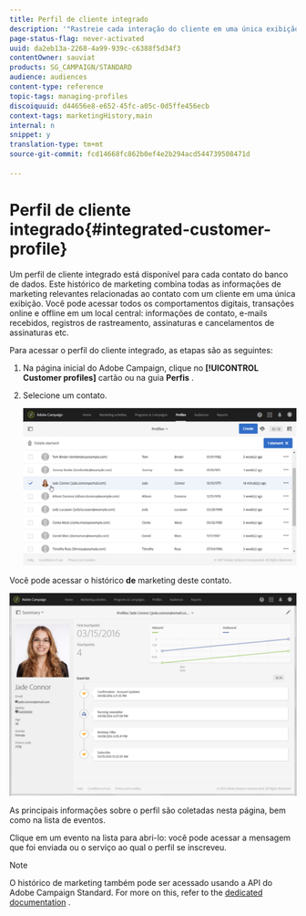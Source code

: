 ```yaml
---
title: Perfil de cliente integrado
description: '"Rastreie cada interação do cliente em uma única exibição: O perfil de cliente integrado do Adobe Campaign é atualizado durante todo o ciclo de vida do cliente."'
page-status-flag: never-activated
uuid: da2eb13a-2268-4a99-939c-c6388f5d34f3
contentOwner: sauviat
products: SG_CAMPAIGN/STANDARD
audience: audiences
content-type: reference
topic-tags: managing-profiles
discoiquuid: d44656e8-e652-45fc-a05c-0d5ffe456ecb
context-tags: marketingHistory,main
internal: n
snippet: y
translation-type: tm+mt
source-git-commit: fcd14668fc862b0ef4e2b294acd544739508471d

---
```



# Perfil de cliente integrado{#integrated-customer-profile}

Um perfil de cliente integrado está disponível para cada contato do banco de dados. Este histórico de marketing combina todas as informações de marketing relevantes relacionadas ao contato com um cliente em uma única exibição. Você pode acessar todos os comportamentos digitais, transações online e offline em um local central: informações de contato, e-mails recebidos, registros de rastreamento, assinaturas e cancelamentos de assinaturas etc.

Para acessar o perfil do cliente integrado, as etapas são as seguintes:

1. Na página inicial do Adobe Campaign, clique no **[!UICONTROL Customer profiles]** cartão ou na guia **Perfis** .
1. Selecione um contato.

   ![](assets/mkt_hist_access.png)

Você pode acessar o histórico **de** marketing deste contato.

![](assets/mkt_hist_view.png)

As principais informações sobre o perfil são coletadas nesta página, bem como na lista de eventos.

Clique em um evento na lista para abri-lo: você pode acessar a mensagem que foi enviada ou o serviço ao qual o perfil se inscreveu.

>[!NOTE]
>
>O histórico de marketing também pode ser acessado usando a API do Adobe Campaign Standard. For more on this, refer to the [dedicated documentation](../../api/using/interacting-with-marketing-history.md) .
